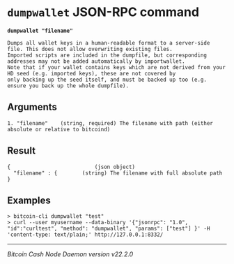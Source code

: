 `dumpwallet` JSON-RPC command
=============================

**`dumpwallet "filename"`**

```
Dumps all wallet keys in a human-readable format to a server-side file. This does not allow overwriting existing files.
Imported scripts are included in the dumpfile, but corresponding addresses may not be added automatically by importwallet.
Note that if your wallet contains keys which are not derived from your HD seed (e.g. imported keys), these are not covered by
only backing up the seed itself, and must be backed up too (e.g. ensure you back up the whole dumpfile).
```

Arguments
---------

```
1. "filename"    (string, required) The filename with path (either absolute or relative to bitcoind)
```

Result
------

```
{                           (json object)
  "filename" : {        (string) The filename with full absolute path
}
```

Examples
--------

```
> bitcoin-cli dumpwallet "test"
> curl --user myusername --data-binary '{"jsonrpc": "1.0", "id":"curltest", "method": "dumpwallet", "params": ["test"] }' -H 'content-type: text/plain;' http://127.0.0.1:8332/
```

***

*Bitcoin Cash Node Daemon version v22.2.0*
